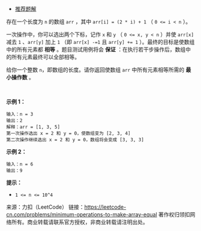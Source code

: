 * [推荐题解](https://leetcode-cn.com/problems/minimum-operations-to-make-array-equal/solution/deng-chai-shu-lie-mo-ni-he-shu-xue-fang-fa-xiang-j/)

存在一个长度为 ```n``` 的数组 ```arr``` ，其中 ```arr[i] = (2 * i) + 1``` （ ```0 <= i < n``` ）。

一次操作中，你可以选出两个下标，记作 ```x``` 和 ```y``` （ ```0 <= x, y < n``` ）并使 ```arr[x]``` 减去 ```1``` 、```arr[y]``` 加上 ```1``` （即 ```arr[x] -=1``` 且 ```arr[y] += 1``` ）。最终的目标是使数组中的所有元素都 **相等** 。题目测试用例将会 **保证** ：在执行若干步操作后，数组中的所有元素最终可以全部相等。

给你一个整数 ```n```，即数组的长度。请你返回使数组 ```arr``` 中所有元素相等所需的 **最小操作数** 。

 

**示例 1：**
```
输入：n = 3
输出：2
解释：arr = [1, 3, 5]
第一次操作选出 x = 2 和 y = 0，使数组变为 [2, 3, 4]
第二次操作继续选出 x = 2 和 y = 0，数组将会变成 [3, 3, 3]
```
**示例 2：**
```
输入：n = 6
输出：9
```

**提示：**

* ```1 <= n <= 10^4```

来源：力扣（LeetCode）
链接：https://leetcode-cn.com/problems/minimum-operations-to-make-array-equal
著作权归领扣网络所有。商业转载请联系官方授权，非商业转载请注明出处。
